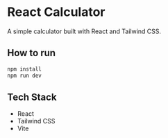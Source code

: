 # React Calculator

A simple calculator built with React and Tailwind CSS.

## How to run

```bash
npm install
npm run dev
```

## Tech Stack

- React
- Tailwind CSS
- Vite

